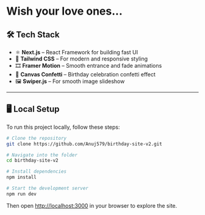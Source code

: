 # Wish your love ones...

## 🛠 Tech Stack

- ⚛️ **Next.js** – React Framework for building fast UI
- 🎨 **Tailwind CSS** – For modern and responsive styling
- 🎞️ **Framer Motion** – Smooth entrance and fade animations
- 🎊 **Canvas Confetti** – Birthday celebration confetti effect
- 🖼️ **Swiper.js** – For smooth image slideshow

---

## 🖥 Local Setup

To run this project locally, follow these steps:

```bash
# Clone the repository
git clone https://github.com/Anuj579/birthday-site-v2.git

# Navigate into the folder
cd birthday-site-v2

# Install dependencies
npm install

# Start the development server
npm run dev
```

Then open [http://localhost:3000](http://localhost:3000) in your browser to explore the site.
